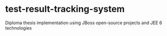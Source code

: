 test-result-tracking-system
===========================

Diploma thesis implementation using JBoss open-source projects and JEE 6 technologies